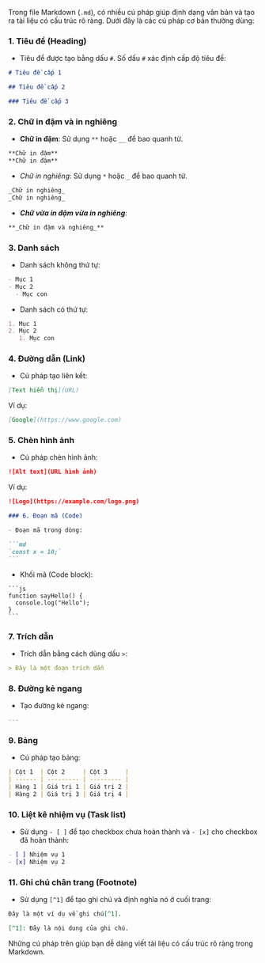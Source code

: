Trong file Markdown (`.md`), có nhiều cú pháp giúp định dạng văn bản và tạo ra tài liệu có cấu trúc rõ ràng. Dưới đây là các cú pháp cơ bản thường dùng:

### 1. Tiêu đề (Heading)

- Tiêu đề được tạo bằng dấu `#`. Số dấu `#` xác định cấp độ tiêu đề:

```md
# Tiêu đề cấp 1

## Tiêu đề cấp 2

### Tiêu đề cấp 3
```

### 2. Chữ in đậm và in nghiêng

- **Chữ in đậm**: Sử dụng `**` hoặc `__` để bao quanh từ.

```md
**Chữ in đậm**
**Chữ in đậm**
```

- _Chữ in nghiêng_: Sử dụng `*` hoặc `_` để bao quanh từ.

```md
_Chữ in nghiêng_
_Chữ in nghiêng_
```

- **_Chữ vừa in đậm vừa in nghiêng_**:

```md
**_Chữ in đậm và nghiêng_**
```

### 3. Danh sách

- Danh sách không thứ tự:

```md
- Mục 1
- Mục 2
  - Mục con
```

- Danh sách có thứ tự:

```md
1. Mục 1
2. Mục 2
   1. Mục con
```

### 4. Đường dẫn (Link)

- Cú pháp tạo liên kết:

```md
[Text hiển thị](URL)
```

Ví dụ:

```md
[Google](https://www.google.com)
```

### 5. Chèn hình ảnh

- Cú pháp chèn hình ảnh:

```md
![Alt text](URL hình ảnh)
```

Ví dụ:

````md
![Logo](https://example.com/logo.png)

### 6. Đoạn mã (Code)

- Đoạn mã trong dòng:

```md
`const x = 10;`
```
````

- Khối mã (Code block):

````
```js
function sayHello() {
  console.log("Hello");
}
```
````

### 7. Trích dẫn

- Trích dẫn bằng cách dùng dấu `>`:

```md
> Đây là một đoạn trích dẫn
```

### 8. Đường kẻ ngang

- Tạo đường kẻ ngang:

```md
---
```

### 9. Bảng

- Cú pháp tạo bảng:

```md
| Cột 1  | Cột 2     | Cột 3     |
| ------ | --------- | --------- |
| Hàng 1 | Giá trị 1 | Giá trị 2 |
| Hàng 2 | Giá trị 3 | Giá trị 4 |
```

### 10. Liệt kê nhiệm vụ (Task list)

- Sử dụng `- [ ]` để tạo checkbox chưa hoàn thành và `- [x]` cho checkbox đã hoàn thành:

```md
- [ ] Nhiệm vụ 1
- [x] Nhiệm vụ 2
```

### 11. Ghi chú chân trang (Footnote)

- Sử dụng `[^1]` để tạo ghi chú và định nghĩa nó ở cuối trang:

```md
Đây là một ví dụ về ghi chú[^1].

[^1]: Đây là nội dung của ghi chú.
```

Những cú pháp trên giúp bạn dễ dàng viết tài liệu có cấu trúc rõ ràng trong Markdown.

